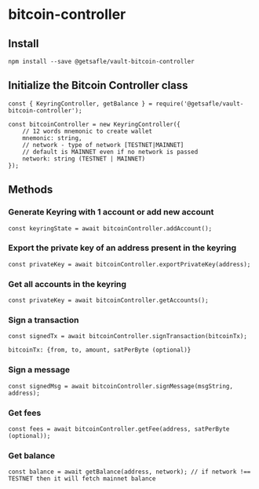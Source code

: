 # bitcoin-controller

## Install

`npm install --save @getsafle/vault-bitcoin-controller`

## Initialize the Bitcoin Controller class

```
const { KeyringController, getBalance } = require('@getsafle/vault-bitcoin-controller');

const bitcoinController = new KeyringController({
    // 12 words mnemonic to create wallet
    mnemonic: string,
    // network - type of network [TESTNET|MAINNET]
    // default is MAINNET even if no network is passed
    network: string (TESTNET | MAINNET)
});
```

## Methods

### Generate Keyring with 1 account or add new account

```
const keyringState = await bitcoinController.addAccount();
```

### Export the private key of an address present in the keyring

```
const privateKey = await bitcoinController.exportPrivateKey(address);
```

### Get all accounts in the keyring

```
const privateKey = await bitcoinController.getAccounts();
```

### Sign a transaction

```
const signedTx = await bitcoinController.signTransaction(bitcoinTx);

bitcoinTx: {from, to, amount, satPerByte (optional)}
```

### Sign a message

```
const signedMsg = await bitcoinController.signMessage(msgString, address);
```

### Get fees

```
const fees = await bitcoinController.getFee(address, satPerByte (optional));
```

### Get balance

```
const balance = await getBalance(address, network); // if network !== TESTNET then it will fetch mainnet balance
```
